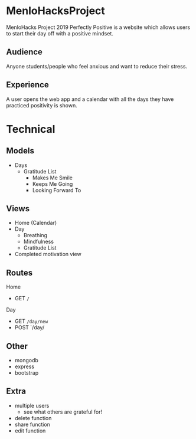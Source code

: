 # MenloHacksProject
MenloHacks Project 2019
Perfectly Positive is a website which allows users to start their day off with a positive mindset.

## Audience
Anyone students/people who feel anxious and want to reduce their stress.

## Experience
A user opens the web app and a calendar with all the days they have practiced positivity is shown.

# Technical

## Models
- Days
  - Gratitude List
    - Makes Me Smile
    - Keeps Me Going
    - Looking Forward To

## Views
- Home (Calendar)
- Day
  - Breathing
  - Mindfulness
  - Gratitude List
- Completed motivation view

## Routes
Home
- GET `/`

Day
- GET `/day/new`
- POST `/day/

## Other
- mongodb
- express
- bootstrap

## Extra
- multiple users
  - see what others are grateful for!
- delete function
- share function
- edit function
